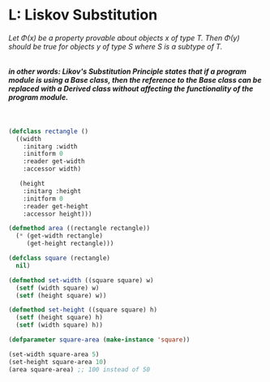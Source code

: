 # L: Liskov Substitution

###### Let _Φ\(x\) be a property provable about objects x of type T_. Then _Φ\(y\) should be true for objects y of type S where S is a subtype of T._

##### in other words: Likov's Substitution Principle states that if a program module is using a Base class, then the reference to the Base class can be replaced with a Derived class without affecting the functionality of the program module.

```lisp


(defclass rectangle ()
  ((width
    :initarg :width
    :initform 0
    :reader get-width
    :accessor width)

   (height
    :initarg :height
    :initform 0
    :reader get-height
    :accessor height)))

(defmethod area ((rectangle rectangle))
  (* (get-width rectangle)
     (get-height rectangle)))

(defclass square (rectangle)
  nil)

(defmethod set-width ((square square) w)
  (setf (width square) w)
  (setf (height square) w))

(defmethod set-height ((square square) h)
  (setf (height square) h)
  (setf (width square) h))

(defparameter square-area (make-instance 'square))

(set-width square-area 5)
(set-height square-area 10)
(area square-area) ;; 100 instead of 50

```
